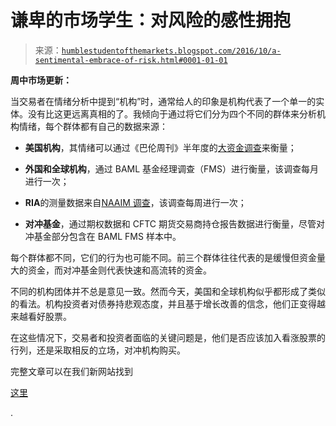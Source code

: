 <!--yml

分类：未分类

日期：2024-05-18 03:00:42

-->

# 谦卑的市场学生：对风险的感性拥抱

> 来源：[`humblestudentofthemarkets.blogspot.com/2016/10/a-sentimental-embrace-of-risk.html#0001-01-01`](https://humblestudentofthemarkets.blogspot.com/2016/10/a-sentimental-embrace-of-risk.html#0001-01-01)

**周中市场更新：**

当交易者在情绪分析中提到“机构”时，通常给人的印象是机构代表了一个单一的实体。没有比这更远离真相的了。我倾向于通过将它们分为四个不同的群体来分析机构情绪，每个群体都有自己的数据来源：

+   **美国机构**，其情绪可以通过《巴伦周刊》半年度的[大资金调查](http://www.barrons.com/articles/barrons-big-money-poll-the-bulls-rule-for-now-1476507927)来衡量；

+   **外国和全球机构**，通过 BAML 基金经理调查（FMS）进行衡量，该调查每月进行一次；

+   **RIA**的测量数据来自[NAAIM 调查](http://www.naaim.org/programs/naaim-exposure-index/)，该调查每周进行一次；

+   **对冲基金**，通过期权数据和 CFTC 期货交易商持仓报告数据进行衡量，尽管对冲基金部分包含在 BAML FMS 样本中。

每个群体都不同，它们的行为也可能不同。前三个群体往往代表的是缓慢但资金量大的资金，而对冲基金则代表快速和高流转的资金。

不同的机构团体并不总是意见一致。然而今天，美国和全球机构似乎都形成了类似的看法。机构投资者对债券持悲观态度，并且基于增长改善的信念，他们正变得越来越看好股票。

在这些情况下，交易者和投资者面临的关键问题是，他们是否应该加入看涨股票的行列，还是采取相反的立场，对冲机构购买。

完整文章可以在我们新网站找到

[这里](https://humblestudentofthemarkets.com/2016/10/19/an-sentimental-risk-embrace/)

.
